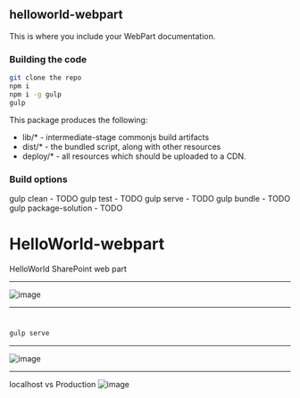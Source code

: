## helloworld-webpart

This is where you include your WebPart documentation.

### Building the code

```bash
git clone the repo
npm i
npm i -g gulp
gulp
```

This package produces the following:

* lib/* - intermediate-stage commonjs build artifacts
* dist/* - the bundled script, along with other resources
* deploy/* - all resources which should be uploaded to a CDN.

### Build options

gulp clean - TODO
gulp test - TODO
gulp serve - TODO
gulp bundle - TODO
gulp package-solution - TODO

# HelloWorld-webpart
HelloWorld SharePoint web part
***
![image](https://user-images.githubusercontent.com/19554935/51755178-ff765980-208b-11e9-969e-85ea4c3c1db3.png)
***
# 
```bash
gulp serve
```
***
![image](https://user-images.githubusercontent.com/19554935/51755984-e9699880-208d-11e9-932b-9661f7713eb9.png)
***
localhost vs Production
![image](https://user-images.githubusercontent.com/19554935/51805004-ef9a7900-2235-11e9-98ae-310c6aeb2773.png)


